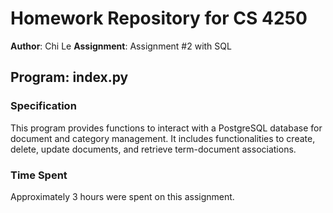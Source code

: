 # Homework Repository for CS 4250

**Author**: Chi Le
**Assignment**: Assignment #2 with SQL

## Program: index.py

### Specification
This program provides functions to interact with a PostgreSQL database for document and category management. 
It includes functionalities to create, delete, update documents, and retrieve term-document associations.

### Time Spent
Approximately 3 hours were spent on this assignment.
